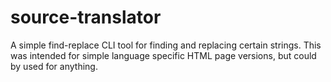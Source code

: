 # source-translator
A simple find-replace CLI tool for finding and replacing certain strings. This was intended for simple language specific HTML page versions, but could by used for anything.
